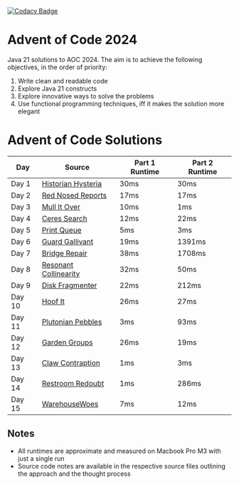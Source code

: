 [![Codacy Badge](https://app.codacy.com/project/badge/Grade/5377ce423af04e7b83e3d3af26913d7e)](https://app.codacy.com/gh/gnmathur/aoc2024/dashboard?utm_source=gh&utm_medium=referral&utm_content=&utm_campaign=Badge_grade)

# Advent of Code 2024

Java 21 solutions to AOC 2024. The aim is to achieve the following objectives, in the order of priority:

1. Write clean and readable code
2. Explore Java 21 constructs 
3. Explore innovative ways to solve the problems 
4. Use functional programming techniques, iff it makes the solution more elegant 

# Advent of Code Solutions

| Day    | Source                                                                                                                          | Part 1 Runtime | Part 2 Runtime |
|--------|---------------------------------------------------------------------------------------------------------------------------------|----------------|----------------|
| Day 1  | [Historian Hysteria](https://github.com/gnmathur/aoc2024/blob/main/src/main/java/dev/gmathur/problems/Day01HistorianHysteria.java)       | 30ms           | 30ms           |
| Day 2  | [Red Nosed Reports](https://github.com/gnmathur/aoc2024/blob/main/src/main/java/dev/gmathur/problems/Day02RedNosedReports.java)          | 17ms           | 17ms           |
| Day 3  | [Mull It Over](https://github.com/gnmathur/aoc2024/blob/main/src/main/java/dev/gmathur/problems/Day03MullItOver.java)                    | 10ms           | 1ms            |
| Day 4  | [Ceres Search](https://github.com/gnmathur/aoc2024/blob/main/src/main/java/dev/gmathur/problems/Day04CeresSearch.java)                   | 12ms           | 22ms           |
| Day 5  | [Print Queue](https://github.com/gnmathur/aoc2024/blob/main/src/main/java/dev/gmathur/problems/Day05PrintQueue.java)                     | 5ms            | 3ms            |
| Day 6  | [Guard Gallivant](https://github.com/gnmathur/aoc2024/blob/main/src/main/java/dev/gmathur/problems/Day06GuardGallivant.java)             | 19ms           | 1391ms         |
| Day 7  | [Bridge Repair](https://github.com/gnmathur/aoc2024/blob/main/src/main/java/dev/gmathur/problems/Day07BridgeRepair.java)                 | 38ms           | 1708ms         |
| Day 8  | [Resonant Collinearity](https://github.com/gnmathur/aoc2024/blob/main/src/main/java/dev/gmathur/problems/Day08ResonantCollinearity.java) | 32ms           | 50ms           |
| Day 9  | [Disk Fragmenter](https://github.com/gnmathur/aoc2024/blob/main/src/main/java/dev/gmathur/problems/Day09DiskFragmenter.java)             | 22ms           | 212ms          |
| Day 10 | [Hoof It](https://github.com/gnmathur/aoc2024/blob/main/src/main/java/dev/gmathur/problems/Day10HoofIt.java)                             | 26ms           | 27ms           |
| Day 11 | [Plutonian Pebbles](https://github.com/gnmathur/aoc2024/blob/main/src/main/java/dev/gmathur/problems/Day11PlutonianPebbles.java)         | 3ms            | 93ms           |
| Day 12 | [Garden Groups](https://github.com/gnmathur/aoc2024/blob/main/src/main/java/dev/gmathur/problems/Day12GardenGroups.java)                 | 26ms           | 19ms           |
| Day 13 | [Claw Contraption](https://github.com/gnmathur/aoc2024/blob/main/src/main/java/dev/gmathur/problems/Day13ClawContraption.java)           | 1ms            | 3ms            |
| Day 14 | [Restroom Redoubt](https://github.com/gnmathur/aoc2024/blob/main/src/main/java/dev/gmathur/problems/Day14RestroomRedoubt.java)           | 1ms            | 286ms          |
| Day 15 | [WarehouseWoes](https://github.com/gnmathur/aoc2024/blob/main/src/main/java/dev/gmathur/problems/Day15WarehouseWoes.java)                | 7ms            | 12ms           |

## Notes
- All runtimes are approximate and measured on Macbook Pro M3 with just a single run
- Source code notes are available in the respective source files outlining the approach and the thought process
